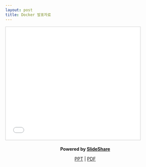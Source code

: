```yaml
---
layout: post
title: Docker 발표자료
---
```

<iframe src="//www.slideshare.net/slideshow/embed_code/key/oeGGuxP5ey9yYK" width="425" height="355" frameborder="0" marginwidth="0" marginheight="0" scrolling="no" style="border:1px solid #CCC; border-width:1px; margin-bottom:5px; max-width: 100%;" allowfullscreen> </iframe>

<div style="margin-bottom:5px; text-align:center;">

<strong>Powered by  <a href="//www.slideshare.net/Jongwon_/docker-presentation-57018849" title="Docker presentation" target="_blank">SlideShare</a> </strong>

<p>
<a href="//lastone9182.github.io/reveal.js/docker.html">PPT</a> |
<a href="/file/docker_presentation.pdf" download>PDF</a>
</p>

</div>
